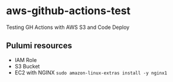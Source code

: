 # aws-github-actions-test
Testing GH Actions with AWS S3 and Code Deploy

## Pulumi resources

- IAM Role
- S3 Bucket
- EC2 with NGINX ```sudo amazon-linux-extras install -y nginx1```